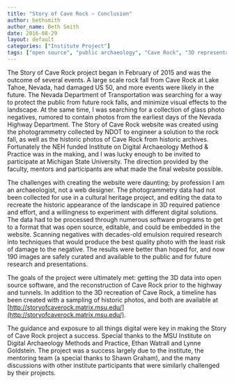 ```yaml
---
title: "Story of Cave Rock – Conclusion"
author: bethsmith
author_name: Beth Smith
date: 2016-08-29
layout: default
categories: ["Institute Project"]
tags: ["open source", "public archaeology", "Cave Rock", "3D representation", "historic photos"]
---
```


The Story of Cave Rock project began in February of 2015 and was the outcome of several events. A large scale rock fall from Cave Rock at Lake Tahoe, Nevada, had damaged US 50, and more events were likely in the future. The Nevada Department of Transportation was searching for a way to protect the public from future rock falls, and minimize visual effects to the landscape. At the same time, I was searching for a collection of glass photo negatives, rumored to contain photos from the earliest days of the Nevada Highway Department. The Story of Cave Rock website was created using the photogrammetry collected by NDOT to engineer a solution to the rock fall, as well as the historic photos of Cave Rock from historic archives. Fortunately the NEH funded Institute on Digital Archaeology Method & Practice was in the making, and I was lucky enough to be invited to participate at Michigan State University. The direction provided by the faculty, mentors and participants are what made the final website possible.

The challenges with creating the website were daunting; by profession I am an archaeologist, not a web designer. The photogrammetry data had not been collected for use in a cultural heritage project, and editing the data to recreate the historic appearance of the landscape in 3D required patience and effort, and a willingness to experiment with different digital solutions. The data had to be processed through numerous software programs to get to a format that was open source, editable, and could be embedded in the website. Scanning negatives with decades-old emulsion required research into techniques that would produce the best quality photo with the least risk of damage to the negative. The results were better than hoped for, and now 190 images are safely curated and available to the public and for future research and presentations.

The goals of the project were ultimately met: getting the 3D data into open source software, and the reconstruction of Cave Rock prior to the highway and tunnels. In addition to the 3D recreation of Cave Rock, a timeline has been created with a sampling of historic photos, and both are available at [http://storyofcaverock.matrix.msu.edu/](http://storyofcaverock.matrix.msu.edu/).

The guidance and exposure to all things digital were key in making the Story of Cave Rock project a success. Special thanks to the MSU Institute on Digital Archaeology Methods and Practice, Ethan Watrall and Lynne Goldstein. The project was a success largely due to the institute, the mentoring team (a special thanks to Shawn Graham), and the many discussions with other institute participants that were similarly challenged by their projects.
